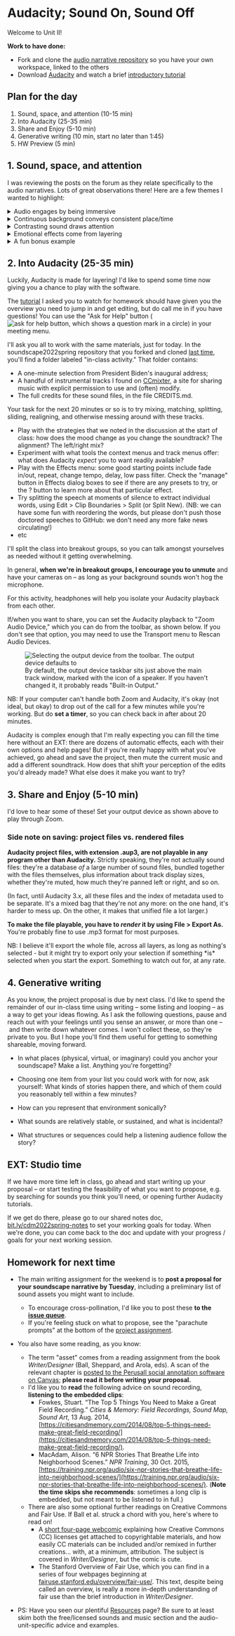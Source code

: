 # Audacity; Sound On, Sound Off

Welcome to Unit II!

**Work to have done:**

* Fork and clone the [audio narrative repository](https://github.com/benmiller314/soundscape2022spring) so you have your own workspace, linked to the others
* Download [Audacity](https://www.audacityteam.org/download/) and watch a brief [introductory tutorial](https://www.youtube.com/watch?v=8oOaXWdmMcc)


## Plan for the day

1. Sound, space, and attention (10-15 min)
2. Into Audacity (25-35 min)
3. Share and Enjoy (5-10 min)
4. Generative writing (10 min, start no later than 1:45)
5. HW Preview (5 min)



## 1. Sound, space, and attention

<!-- Have Tyller's piece open from the beginning, so you can illustrate points by demoing what she's done (e.g. soloing or muting). -->

I was reviewing the posts on the forum as they relate specifically to the audio narratives. Lots of great observations there! Here are a few themes I wanted to highlight:

<details><summary>Audio engages by being immersive</summary>

<p>Jenna noted how, in "A Haunted Halt," "when the girl talking increased the speed of her breathing and the music got increasingly suspenseful. This in turn also made me as a listener feel equally paranoid." Jin Jin, similarly, commented that even though she recognized the craft in certain automated effects, such as distortion, she "had to lower the volume to make [her] feel a little safer in [her] studio apartment."</p>

<p>Part of this, I suspect, is that we use our ears to orient ourselves in space: when we hear something more in our left ear than our right, we're attuned to turn toward it. Headphones can recreate that effect, as in "Come Over for Dinner," when the narrator turns away from the boiling water and it shifts locations.</p>

<p>Evan also pointed out an interactive component to this kind of immersive engagment: "Everyone will probably imagine something slightly different. For the coffee shop soundscape, probably everyone will envision... a coffee shop. But I'm probably the only one who imagined the specific coffee shop in my hometown that my friends and I would go to. The ambiguity from not having fixed visuals allowed me as a listener more input (and forced from me more attention) into the overall experience, even if I didn't actually 'do' anything."</p>

</details>

<details><summary>Continuous background conveys consistent place/time</summary>
<p>Amanda, writing about "Coffee Shop Conversations," pointed out that "you could even tell when the narrator was zoning out because the background noise started to fade out and it was only their voice. You can also tell when the narrator was being drawn back into reality because there was an outside voice saying, 'Excuse me' and as that 'Excuse me' got louder and louder the closer the narrator came back to their surroundings."</p>

<p>Relatedly, many podcasts and radio shows also use short musical interludes to smooth changes from one "act" or segment to another: the music provides continuity across the gap.</p>
</details>

<details><summary>Contrasting sound draws attention</summary>
<p>The opposite of the previous point is that abrupt changes in background can be used to create a sense of a scene change, or a jump forward in time.</p>

<p>But, more mundanely, the incidental sounds like chopping, cash registers, or broken glass, give us a sense of time passing – of something happening. These "events" drew a lot of attention in your comments. And this makes sense: one definition of narrative is <em>interruption of a stable context</em>, and the fallout of that interruption. When sounds recur or extend, they create a stable context. One that we can break.</p>

<p>On the other hand, a long time <em>without</em> a change can drain attention: you can often get away with very short clips more easily than very long ones.</p>
</details>

<details><summary>Emotional effects come from layering</summary>

<p>Jin Jin pointed out the way the sum is more than the whole of its parts: "In 'Coffee Shop Conversations,' you can hear the audio overlaying each other; from the indistinguishable chatting happening in the background, to pouring of coffee, and forth most, the conversation between the cashier and the customer. These sounds reminded me of modularity; the audio clips are not separate from each other, but rather, they overlap and work together to create something uniform."</p>

<p>Elise added the emotional stakes: "Even if a person could not understand the dialogue in each of the stories we still automatically associate the music or noises layered into the story to a feeling. For example from the eery sounds and screams in the haunted house project one would be able to recognize that something scary is happening and that the girl is frightened."</p>

</details>

<details><summary>A fun bonus example</summary>

<p>Remember this anxious arrival?</p>

<iframe width="560" height="315" src="https://www.youtube.com/embed/7WIw4IbIwG8?start=8" title="YouTube video player" frameborder="0" allow="accelerometer; autoplay; clipboard-write; encrypted-media; gyroscope; picture-in-picture" allowfullscreen></iframe>

<p>Here it is again, remastered:</p>

<blockquote class="instagram-media" data-instgrm-captioned data-instgrm-permalink="https://www.instagram.com/p/BEZj3YMyAk_/?utm_source=ig_embed&amp;utm_campaign=loading" data-instgrm-version="14" style=" background:#FFF; border:0; border-radius:3px; box-shadow:0 0 1px 0 rgba(0,0,0,0.5),0 1px 10px 0 rgba(0,0,0,0.15); margin: 1px; max-width:540px; min-width:326px; padding:0; width:99.375%; width:-webkit-calc(100% - 2px); width:calc(100% - 2px);"><div style="padding:16px;"> <a href="https://www.instagram.com/p/BEZj3YMyAk_/?utm_source=ig_embed&amp;utm_campaign=loading" style=" background:#FFFFFF; line-height:0; padding:0 0; text-align:center; text-decoration:none; width:100%;" target="_blank"> <div style=" display: flex; flex-direction: row; align-items: center;"> <div style="background-color: #F4F4F4; border-radius: 50%; flex-grow: 0; height: 40px; margin-right: 14px; width: 40px;"></div> <div style="display: flex; flex-direction: column; flex-grow: 1; justify-content: center;"> <div style=" background-color: #F4F4F4; border-radius: 4px; flex-grow: 0; height: 14px; margin-bottom: 6px; width: 100px;"></div> <div style=" background-color: #F4F4F4; border-radius: 4px; flex-grow: 0; height: 14px; width: 60px;"></div></div></div><div style="padding: 19% 0;"></div> <div style="display:block; height:50px; margin:0 auto 12px; width:50px;"><svg width="50px" height="50px" viewBox="0 0 60 60" version="1.1" xmlns="https://www.w3.org/2000/svg" xmlns:xlink="https://www.w3.org/1999/xlink"><g stroke="none" stroke-width="1" fill="none" fill-rule="evenodd"><g transform="translate(-511.000000, -20.000000)" fill="#000000"><g><path d="M556.869,30.41 C554.814,30.41 553.148,32.076 553.148,34.131 C553.148,36.186 554.814,37.852 556.869,37.852 C558.924,37.852 560.59,36.186 560.59,34.131 C560.59,32.076 558.924,30.41 556.869,30.41 M541,60.657 C535.114,60.657 530.342,55.887 530.342,50 C530.342,44.114 535.114,39.342 541,39.342 C546.887,39.342 551.658,44.114 551.658,50 C551.658,55.887 546.887,60.657 541,60.657 M541,33.886 C532.1,33.886 524.886,41.1 524.886,50 C524.886,58.899 532.1,66.113 541,66.113 C549.9,66.113 557.115,58.899 557.115,50 C557.115,41.1 549.9,33.886 541,33.886 M565.378,62.101 C565.244,65.022 564.756,66.606 564.346,67.663 C563.803,69.06 563.154,70.057 562.106,71.106 C561.058,72.155 560.06,72.803 558.662,73.347 C557.607,73.757 556.021,74.244 553.102,74.378 C549.944,74.521 548.997,74.552 541,74.552 C533.003,74.552 532.056,74.521 528.898,74.378 C525.979,74.244 524.393,73.757 523.338,73.347 C521.94,72.803 520.942,72.155 519.894,71.106 C518.846,70.057 518.197,69.06 517.654,67.663 C517.244,66.606 516.755,65.022 516.623,62.101 C516.479,58.943 516.448,57.996 516.448,50 C516.448,42.003 516.479,41.056 516.623,37.899 C516.755,34.978 517.244,33.391 517.654,32.338 C518.197,30.938 518.846,29.942 519.894,28.894 C520.942,27.846 521.94,27.196 523.338,26.654 C524.393,26.244 525.979,25.756 528.898,25.623 C532.057,25.479 533.004,25.448 541,25.448 C548.997,25.448 549.943,25.479 553.102,25.623 C556.021,25.756 557.607,26.244 558.662,26.654 C560.06,27.196 561.058,27.846 562.106,28.894 C563.154,29.942 563.803,30.938 564.346,32.338 C564.756,33.391 565.244,34.978 565.378,37.899 C565.522,41.056 565.552,42.003 565.552,50 C565.552,57.996 565.522,58.943 565.378,62.101 M570.82,37.631 C570.674,34.438 570.167,32.258 569.425,30.349 C568.659,28.377 567.633,26.702 565.965,25.035 C564.297,23.368 562.623,22.342 560.652,21.575 C558.743,20.834 556.562,20.326 553.369,20.18 C550.169,20.033 549.148,20 541,20 C532.853,20 531.831,20.033 528.631,20.18 C525.438,20.326 523.257,20.834 521.349,21.575 C519.376,22.342 517.703,23.368 516.035,25.035 C514.368,26.702 513.342,28.377 512.574,30.349 C511.834,32.258 511.326,34.438 511.181,37.631 C511.035,40.831 511,41.851 511,50 C511,58.147 511.035,59.17 511.181,62.369 C511.326,65.562 511.834,67.743 512.574,69.651 C513.342,71.625 514.368,73.296 516.035,74.965 C517.703,76.634 519.376,77.658 521.349,78.425 C523.257,79.167 525.438,79.673 528.631,79.82 C531.831,79.965 532.853,80.001 541,80.001 C549.148,80.001 550.169,79.965 553.369,79.82 C556.562,79.673 558.743,79.167 560.652,78.425 C562.623,77.658 564.297,76.634 565.965,74.965 C567.633,73.296 568.659,71.625 569.425,69.651 C570.167,67.743 570.674,65.562 570.82,62.369 C570.966,59.17 571,58.147 571,50 C571,41.851 570.966,40.831 570.82,37.631"></path></g></g></g></svg></div><div style="padding-top: 8px;"> <div style=" color:#3897f0; font-family:Arial,sans-serif; font-size:14px; font-style:normal; font-weight:550; line-height:18px;">View this post on Instagram</div></div><div style="padding: 12.5% 0;"></div> <div style="display: flex; flex-direction: row; margin-bottom: 14px; align-items: center;"><div> <div style="background-color: #F4F4F4; border-radius: 50%; height: 12.5px; width: 12.5px; transform: translateX(0px) translateY(7px);"></div> <div style="background-color: #F4F4F4; height: 12.5px; transform: rotate(-45deg) translateX(3px) translateY(1px); width: 12.5px; flex-grow: 0; margin-right: 14px; margin-left: 2px;"></div> <div style="background-color: #F4F4F4; border-radius: 50%; height: 12.5px; width: 12.5px; transform: translateX(9px) translateY(-18px);"></div></div><div style="margin-left: 8px;"> <div style=" background-color: #F4F4F4; border-radius: 50%; flex-grow: 0; height: 20px; width: 20px;"></div> <div style=" width: 0; height: 0; border-top: 2px solid transparent; border-left: 6px solid #f4f4f4; border-bottom: 2px solid transparent; transform: translateX(16px) translateY(-4px) rotate(30deg)"></div></div><div style="margin-left: auto;"> <div style=" width: 0px; border-top: 8px solid #F4F4F4; border-right: 8px solid transparent; transform: translateY(16px);"></div> <div style=" background-color: #F4F4F4; flex-grow: 0; height: 12px; width: 16px; transform: translateY(-4px);"></div> <div style=" width: 0; height: 0; border-top: 8px solid #F4F4F4; border-left: 8px solid transparent; transform: translateY(-4px) translateX(8px);"></div></div></div> <div style="display: flex; flex-direction: column; flex-grow: 1; justify-content: center; margin-bottom: 24px;"> <div style=" background-color: #F4F4F4; border-radius: 4px; flex-grow: 0; height: 14px; margin-bottom: 6px; width: 224px;"></div> <div style=" background-color: #F4F4F4; border-radius: 4px; flex-grow: 0; height: 14px; width: 144px;"></div></div></a><p style=" color:#c9c8cd; font-family:Arial,sans-serif; font-size:14px; line-height:17px; margin-bottom:0; margin-top:8px; overflow:hidden; padding:8px 0 7px; text-align:center; text-overflow:ellipsis; white-space:nowrap;"><a href="https://www.instagram.com/p/BEZj3YMyAk_/?utm_source=ig_embed&amp;utm_campaign=loading" style=" color:#c9c8cd; font-family:Arial,sans-serif; font-size:14px; font-style:normal; font-weight:normal; line-height:17px; text-decoration:none;" target="_blank">A post shared by Star Wars Remastered® (@starwars.remastered)</a></p></div></blockquote> <script async src="//www.instagram.com/embed.js"></script>

</details>

## 2. Into Audacity (25-35 min)

Luckily, Audacity is made for layering! I'd like to spend some time now giving you a chance to play with the software.

The [tutorial](https://www.youtube.com/watch?v=8oOaXWdmMcc) I asked you to watch for homework should have given you the overview you need to jump in and get editing, but do call me in if you have questions! You can use the "Ask for Help" button (<img src="https://assets.zoom.us/images/en-us/desktop/generic/in-meeting/ask-for-help-icon.png" alt="ask for help button, which shows a question mark in a circle" class="d-inline-block" />) in your meeting menu.

I'll ask you all to work with the same materials, just for today. In the soundscape2022spring repository that you forked and cloned [last time](lesson-03), you'll find a folder labeled "in-class activity." That folder contains:

* A one-minute selection from President Biden's inaugural address;
* A handful of instrumental tracks I found on [CCmixter](http://dig.ccmixter.org/), a site for sharing music with explicit permission to use and (often) modify.
* The full credits for these sound files, in the file CREDITS.md.

<div class="alert alert-success">
Your task for the next 20 minutes or so is to try mixing, matching, splitting, sliding, realigning, and otherwise messing around with these tracks.
<ul><li>Play with the strategies that we noted in the discussion at the start of class: how does the mood change as you change the soundtrack? The alignment? The left/right mix?</li>
<li>Experiment with what tools the context menus and track menus offer: what does Audacity <em>expect</em> you to want readily available?</li>
<li>Play with the Effects menu: some good starting points include fade in/out, repeat, change tempo, delay, low pass filter. Check the "manage" button in Effects dialog boxes to see if there are any presets to try, or the ? button to learn more about that particular effect.</li>
<li>Try splitting the speech at moments of silence to extract individual words, using Edit > Clip Boundaries > Split (or Split New). (NB: we can have some fun with reordering the words, but please don't push those doctored speeches to GitHub: we don't need any more fake news circulating!)</li>
<li>etc</li>
</ul>
</div>

I'll split the class into breakout groups, so you can talk amongst yourselves as needed without it getting overwhelming.  



<div class="alert alert-info">
In general, <strong>when we're in breakout groups, I encourage you to unmute</strong> and have your cameras on – as long as your background sounds won't hog the microphone.
</div>

For this activity, headphones will help you isolate your Audacity playback from each other.

If/when you want to share, you can set the Audacity playback to "Zoom Audio Device," which you can do from the toolbar, as shown below. If you don't see that option, you may need to use the Transport menu to Rescan Audio Devices.

<figure>
<img src="{{site.course.base_path}}/assets/img/audacity--output-device-3.png" alt="Selecting the output device from the toolbar. The output device defaults to "Built-in Output." />
<figcaption>By default, the output device taskbar sits just above the main track window, marked with the icon of a speaker. If you haven't changed it, it probably reads "Built-in Output."</figcaption>
</figure>

<div class="alert alert-warning">NB: If your computer can't handle both Zoom and Audacity, it's okay (not ideal, but okay) to drop out of the call for a few minutes while you're working. But do <strong>set a timer</strong>, so you can check back in after about 20 minutes.</div>


Audacity is complex enough that I'm really expecting you can fill the time here without an EXT: there are dozens of automatic effects, each with their own options and help pages! But if you're really happy with what you've achieved, go ahead and save the project, then mute the current music and add a different soundtrack. How does that shift your perception of the edits you'd already made? What else does it make you want to try?

## 3. Share and Enjoy (5-10 min)

I'd love to hear some of these! Set your output device as shown above to play through Zoom.


### Side note on saving: project files vs. rendered files

**Audacity project files, with extension .aup3, are not playable in any program other than Audacity.** Strictly speaking, they're not actually sound files: they're a database *of* a large number of sound files, bundled together with the files themselves, plus information about track display sizes, whether they're muted, how much they're panned left or right, and so on.

(In fact, until Audacity 3.x, all these files and the index of metadata used to be separate. It's a mixed bag that they're not any more: on the one hand, it's harder to mess up. On the other, it makes that unified file a lot larger.)

**To make the file playable, you have to *render* it by using File > Export As.** You're probably fine to use .mp3 format for most purposes.

<div class="alert alert-warning">
NB: I believe it'll export the whole file, across all layers, as long as nothing's selected - but it might try to export only your selection if something *is* selected when you start the export. Something to watch out for, at any rate.
</div>

## 4. Generative writing

As you know, the project proposal is due by next class. I'd like to spend the remainder of our in-class time using writing – some listing and looping – as a way to get your ideas flowing. As I ask the following questions, pause and reach out with your feelings until you sense an answer, or more than one – and then write down whatever comes. I won't collect these, so they're private to you. But I hope you'll find them useful for getting to something shareable, moving forward.

- In what places (physical, virtual, or imaginary) could you anchor your soundscape? Make a list. Anything you're forgetting?

- Choosing one item from your list you could work with for now, ask yourself: What kinds of stories happen there, and which of them could you reasonably tell within a few minutes?

- How can you represent that environment sonically?

- What sounds are relatively stable, or sustained, and what is incidental?

- What structures or sequences could help a listening audience follow the story?


## EXT: Studio time

If we have more time left in class, go ahead and start writing up your proposal – or start testing the feasibility of what you want to propose, e.g. by searching for sounds you think you'll need, or opening further Audacity tutorials.

If we get do there, please go to our shared notes doc, [bit.ly/cdm2022spring-notes](http://bit.ly/cdm2022spring-notes) to set your working goals for today. When we're done, you can come back to the doc and update with your progress / goals for your next working session.


## Homework for next time

* The main writing assignment for the weekend is to <strong>post a proposal for your soundscape narrative by Tuesday</strong>, including a preliminary list of sound assets you might want to include.
  - To encourage cross-pollination, I'd like you to post these **to the [issue queue]({{site.github.issues_url}})**.
  - If you're feeling stuck on what to propose, see the <a title="Because you reach for them when you feel like you're falling">"parachute prompts"</a> at the bottom of the [project assignment](https://github.com/benmiller314/soundscape{{site.course.slugterm}}#parachute-prompts).

* You also have some reading, as you know:
   * The term "asset" comes from a reading assignment from the book _Writer/Designer_ (Ball, Sheppard, and Arola, eds). A scan of the relevant chapter is <a title="not posted to preserve the limited distribution that helps justify my fair use claim (as does my colorless copy and the limited amount copied, relative to the book)" href="{{site.canvas_url}}/assignments/849366">posted to the Perusall social annotation software on Canvas</a>; **please read it before writing your proposal.**
   * I'd like you to **read** the following advice on sound recording, **listening to the embedded clips**:
     - Fowkes, Stuart. “The Top 5 Things You Need to Make a Great Field Recording.” *Cities & Memory: Field Recordings, Sound Map, Sound Art*, 13 Aug. 2014, [https://citiesandmemory.com/2014/08/top-5-things-need-make-great-field-recording/](https://citiesandmemory.com/2014/08/top-5-things-need-make-great-field-recording/).
     - MacAdam, Alison. “6 NPR Stories That Breathe Life into Neighborhood Scenes.” *NPR Training*, 30 Oct. 2015, [https://training.npr.org/audio/six-npr-stories-that-breathe-life-into-neighborhood-scenes/](https://training.npr.org/audio/six-npr-stories-that-breathe-life-into-neighborhood-scenes/). (**Note the time skips she recommends**: sometimes a long clip is embedded, but not meant to be listened to in full.)
  * There are also some optional further readings on Creative Commons and Fair Use. If Ball et al. struck a chord with you, here's where to read on!
    - A [short four-page webcomic](https://wiki.creativecommons.org/wiki/Howitworks_Comic1) explaining how Creative Commons (CC) licenses get attached to copyrightable materials, and how easily CC materials can be included and/or remixed in further creations... with, at a minimum, attribution. The subject is covered in _Writer/Designer_, but the comic is cute.
    - The Stanford Overview of Fair Use, which you can find in a series of four webpages beginning at [fairuse.stanford.edu/overview/fair-use/](https://fairuse.stanford.edu/overview/fair-use/). This text, despite being called an overview, is really a more in-depth understanding of fair use than the brief introduction in _Writer/Designer_.

* PS: Have you seen our plentiful <a href="{{site.github_url}}/resources">Resources</a> page? Be sure to at least skim both the free/licensed sounds and music section and the audio-unit-specific advice and examples.
